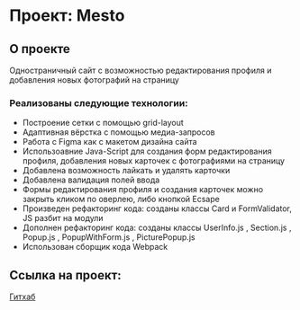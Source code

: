 # Проект: Mesto

## О проекте

Одностраничный сайт с возможностью редактирования профиля и добавления новых фотографий на страницу

### Реализованы следующие технологии:

- Построение сетки с помощью grid-layout
- Адаптивная вёрстка с помощью медиа-запросов
- Работа с Figma как с макетом дизайна сайта
- Использоавние Java-Script для создания форм редактирования профиля, добавления новых карточек с фотографиями на страницу
- Добавлена возможность лайкать и удалять карточки
- Добавлена валидация полей ввода
- Формы редактирования профиля и создания карточек можно закрыть кликом по оверлею, либо кнопкой Ecsape
- Произведен рефакторинг кода: созданы классы Card и FormValidator, JS разбит на модули
- Дополнен рефакторинг кода: созданы классы UserInfo.js , Section.js , Popup.js , PopupWithForm.js , PicturePopup.js
- Использован сборщик кода Webpack

## Ссылка на проект:

[Гитхаб](https://kotovfedor.github.io/mesto/index.html)
